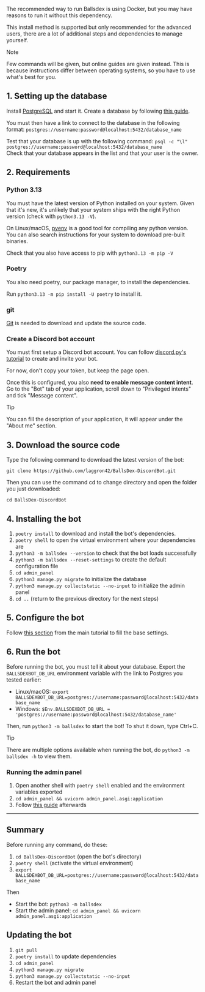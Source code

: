 The recommended way to run Ballsdex is using Docker, but you may have reasons to run it without this dependency.

This install method is supported but only recommended for the advanced users, there are a lot of additional steps and dependencies to manage yourself.

> [!NOTE]
> Few commands will be given, but online guides are given instead. This is because instructions differ between operating systems, so you have to use what's best for you.

## 1. Setting up the database

Install [PostgreSQL](https://www.postgresql.org/download/) and start it. Create a database by following [this guide](https://www.postgresql.org/docs/current/tutorial-createdb.html).

You must then have a link to connect to the database in the following format: `postgres://username:password@localhost:5432/database_name`

Test that your database is up with the following command: `psql -c "\l" postgres://username:password@localhost:5432/database_name`\
Check that your database appears in the list and that your user is the owner.

## 2. Requirements

### Python 3.13

You must have the latest version of Python installed on your system. Given that it's new, it's unlikely that your system ships with the right Python version (check with `python3.13 -V`).

On Linux/macOS, [pyenv](https://github.com/pyenv/pyenv) is a good tool for compiling any python version. You can also search instructions for your system to download pre-built binaries.

Check that you also have access to pip with `python3.13 -m pip -V`

### Poetry

You also need poetry, our package manager, to install the dependencies.

Run `python3.13 -m pip install -U poetry` to install it.

### git

[Git](https://git-scm.com/downloads) is needed to download and update the source code.

### Create a Discord bot account

You must first setup a Discord bot account. You can follow [discord.py's tutorial](https://discordpy.readthedocs.io/en/latest/discord.html) to create and invite your bot.

For now, don't copy your token, but keep the page open.

Once this is configured, you also **need to enable message content intent**. Go to the "Bot" tab of your application, scroll down to "Privileged intents" and tick "Message content".

> [!TIP]
> You can fill the description of your application, it will appear under the "About me" section.

## 3. Download the source code

Type the following command to download the latest version of the bot:

```
git clone https://github.com/laggron42/BallsDex-DiscordBot.git
```

Then you can use the command cd to change directory and open the folder you just downloaded:

```
cd BallsDex-DiscordBot
```

## 4. Installing the bot

1. `poetry install` to download and install the bot's dependencies.
2. `poetry shell` to open the virtual environment where your dependencies are
3. `python3 -m ballsdex --version` to check that the bot loads successfully
4. `python3 -m ballsdex --reset-settings` to create the default configuration file
5. `cd admin_panel`
6. `python3 manage.py migrate` to initialize the database
7. `python3 manage.py collectstatic --no-input` to initialize the admin panel
8. `cd ..` (return to the previous directory for the next steps)

## 5. Configure the bot

Follow [this section](https://github.com/Ballsdex-Team/BallsDex-DiscordBot/wiki/Installing-Ballsdex#5-configure-the-bot) from the main tutorial to fill the base settings.

## 6. Run the bot

Before running the bot, you must tell it about your database. Export the `BALLSDEXBOT_DB_URL` environment variable with the link to Postgres you tested earlier:

- Linux/macOS: `export BALLSDEXBOT_DB_URL=postgres://username:password@localhost:5432/database_name`
- Windows: `$Env.BALLSDEXBOT_DB_URL = 'postgres://username:password@localhost:5432/database_name'`

Then, run `python3 -m ballsdex` to start the bot! To shut it down, type Ctrl+C.

> [!TIP]
> There are multiple options available when running the bot, do `python3 -m ballsdex -h` to view them.

### Running the admin panel

1. Open another shell with `poetry shell` enabled and the environment variables exported
2. `cd admin_panel && uvicorn admin_panel.asgi:application`
3. Follow [this guide](https://github.com/Ballsdex-Team/BallsDex-DiscordBot/wiki/Using-the-new-admin-panel) afterwards

---

## Summary

Before running any command, do these:

1. `cd BallsDex-DiscordBot` (open the bot's directory)
2. `poetry shell` (activate the virtual environment)
3. `export BALLSDEXBOT_DB_URL=postgres://username:password@localhost:5432/database_name`

Then

- Start the bot: `python3 -m ballsdex`
- Start the admin panel: `cd admin_panel && uvicorn admin_panel.asgi:application`

## Updating the bot

1. `git pull`
2. `poetry install` to update dependencies
3. `cd admin_panel`
4. `python3 manage.py migrate`
5. `python3 manage.py collectstatic --no-input`
6. Restart the bot and admin panel